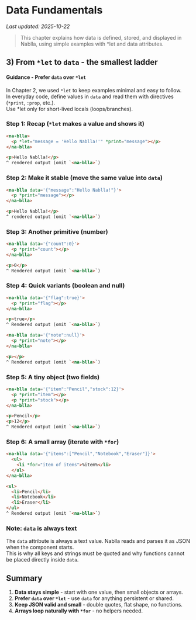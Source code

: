# Data Fundamentals
_Last updated: 2025-10-22_

> This chapter explains how data is defined, stored, and displayed in Nablla, using simple examples with *let and data attributes.  

## 3) From `*let` to `data` - the smallest ladder

#### Guidance - Prefer `data` over `*let`

In Chapter 2, we used `*let` to keep examples minimal and easy to follow.  
In everyday code, define values in `data` and read them with directives (`*print`, `:prop`, etc.).  
Use *let only for short-lived locals (loops/branches).

### Step 1: Recap (`*let` makes a value and shows it)

```html
<na-blla>
  <p *let="message = 'Hello Nablla!'" *print="message"></p>
</na-blla>

<p>Hello Nablla!</p>
^ rendered output (omit `<na-blla>`)

```

### Step 2: Make it stable (move the same value into `data`)

```html
<na-blla data='{"message":"Hello Nablla!"}'>
  <p *print="message"></p>
</na-blla>

<p>Hello Nablla!</p>
^ rendered output (omit `<na-blla>`)
```

### Step 3: Another primitive (number)

```html
<na-blla data='{"count":0}'>
  <p *print="count"></p>
</na-blla>

<p>0</p>
^ Rendered output (omit `<na-blla>`)
```

### Step 4: Quick variants (boolean and null)

```html
<na-blla data='{"flag":true}'>
  <p *print="flag"></p>
</na-blla>

<p>true</p>
^ Rendered output (omit `<na-blla>`)
```

```html
<na-blla data='{"note":null}'>
  <p *print="note"></p>
</na-blla>

<p></p>
^ Rendered output (omit `<na-blla>`)
```

### Step 5: A tiny object (two fields)

```html
<na-blla data='{"item":"Pencil","stock":12}'>
  <p *print="item"></p>
  <p *print="stock"></p>
</na-blla>

<p>Pencil</p>
<p>12</p>
^ Rendered output (omit `<na-blla>`)
```

### Step 6: A small array (iterate with `*for`)

```html
<na-blla data='{"items":["Pencil","Notebook","Eraser"]}'>
  <ul>
    <li *for="item of items">%item%</li>
  </ul>
</na-blla>

<ul>
  <li>Pencil</li>
  <li>Notebook</li>
  <li>Eraser</li>
</ul>
^ Rendered output (omit `<na-blla>`)
```

### Note: `data` is always text

The `data` attribute is always a text value. Nablla reads and parses it as JSON when the component starts.  
This is why all keys and strings must be quoted and why functions cannot be placed directly inside `data`.

## Summary

1. **Data stays simple** - start with one value, then small objects or arrays.  
2. **Prefer `data` over `*let`** - use `data` for anything persistent or shared.  
3. **Keep JSON valid and small** - double quotes, flat shape, no functions.  
4. **Arrays loop naturally with `*for`** - no helpers needed.
